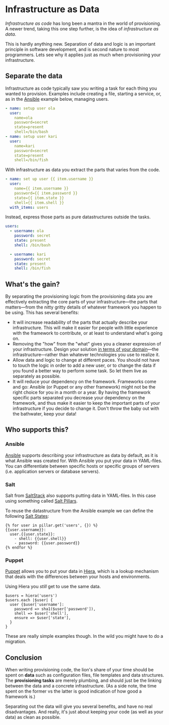 Infrastructure as Data
======================

*Infrastructure as code* has long been a mantra in the world of provisioning. A newer trend, taking this one step further, is the idea of *infrastructure as data*.

This is hardly anything new. Separation of data and logic is an important principle in software development, and is second nature to most programmers. Lets see why it applies just as much when provisioning your infrastructure.

## Separate the data

Infrastructure as code typically saw you writing a task for each thing you wanted to provision. Examples include creating a file, starting a service, or, as in the [Ansible](http://www.ansible.com/) example below, managing users.

```yml
- name: setup user ola
  user:
    name=ola
    password=secret
    state=present
    shell=/bin/bash
- name: setup user kari
  user:
    name=kari
    password=secret
    state=present
    shell=/bin/fish
```

With infrastructure as data you extract the parts that varies from the code.

```yml
- name: set up user {{ item.username }}
  user:
    name={{ item.username }}
    password={{ item.password }}
    state={{ item.state }}
    shell={{ item.shell }}
  with_items: users
```

Instead, express those parts as pure datastructures outside the tasks.

```yml
users:
  - username: ola
    password: secret
    state: present
    shell: /bin/bash

  - username: kari
    password: secret
    state: present
    shell: /bin/fish
```

## What's the gain?

By separating the provisioning logic from the provisioning data you are effectively extracting the core parts of your infrastructure—the parts that matters—from the nitty gritty details of whatever framework you happen to be using. This has several benefits:

- It will increase readability of the parts that actually describe your infrastructure. This will make it easier for people with little experience with the framework to contribute, or at least to understand what's going on.
- Removing the "how" from the "what" gives you a cleaner expression of your infrastructure. Design your solution [in terms of your domain](https://en.wikipedia.org/wiki/Domain-driven_design)—the infrastructure—rather than whatever technologies you use to realize it.
- Allow data and logic to change at different paces. You should not have to touch the logic in order to add a new user, or to change the data if you found a better way to perform some task. So let them live as separately as possible.
- It will reduce your dependency on the framework. Frameworks come and go: Ansible (or Puppet or any other framework) might not be the right choice for you in a month or a year. By having the framework specific parts separated you decrease your dependency on the framework, and thus make it easier to keep the important parts of your infrastructure if you decide to change it. Don't throw the baby out with the bathwater, keep your data!


## Who supports this?

### Ansible

[Ansible](http://www.ansible.com/) supports describing your infrastructure as data by default, as it is what Ansible was created for. With Ansible you put your data in YAML-files. You can differentiate between specific hosts or specific groups of servers (i.e. application servers or database servers).

### Salt

Salt from [SaltStack](http://saltstack.com/) also supports putting data in YAML-files. In this case using something called [Salt Pillars](https://docs.saltstack.com/en/latest/topics/tutorials/pillar.html).

To reuse the datastructure from the Ansible example we can define the following [Salt States](https://docs.saltstack.com/en/latest/topics/tutorials/starting_states.html):

```jinja
{% for user in pillar.get('users', {}) %}
{{user.username}}:
  user.{{user.state}}:
    - shell: {{user.shell}}
    - password: {{user.password}}
{% endfor %}
```

### Puppet

[Puppet](https://puppetlabs.com/) allows you to put your data in [Hiera](http://docs.puppetlabs.com/hiera/latest/), which is a lookup mechanism that deals with the differences between your hosts and environments.

Using Hiera you _still_ get to use the same data.

```puppet
$users = hiera('users')
$users.each |$user| {
  user {$user['username']:
    password => sha1($user['password']),
    shell => $user['shell'],
    ensure => $user['state'],
  }
}
```

These are really simple examples though. In the wild you might have to do a migration.

## Conclusion

When writing provisioning code, the lion's share of your time should be spent on **data** such as configuration files, file templates and data structures. The **provisioning tasks** are merely plumbing, and should just be the linking between the data and a concrete infrastructure. (As a side note, the time spent on the former vs the latter is good indication of how good a framework is.)

Separating out the data will give you several benefits, and have no real disadvantages. And really, it's just about keeping your code (as well as your data) as clean as possible.
